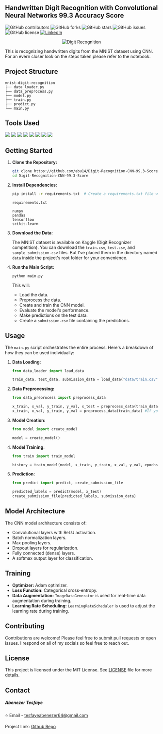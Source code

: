 

## Handwritten Digit Recognition with Convolutional Neural Networks 99.3 Accuracy Score

![GitHub contributors](https://img.shields.io/github/contributors/abu14/Twitter-Sentiment-Analysis-Prediction)
![GitHub forks](https://img.shields.io/github/forks/abu14/Twitter-Sentiment-Analysis-Prediction?style=social)
![GitHub stars](https://img.shields.io/github/stars/abu14/Twitter-Sentiment-Analysis-Prediction?style=social)
![GitHub issues](https://img.shields.io/github/issues/abu14/Twitter-Sentiment-Analysis-Prediction)
![GitHub license](https://img.shields.io/github/license/abu14/Twitter-Sentiment-Analysis-Prediction)
[![LinkedIn](https://img.shields.io/badge/LinkedIn-Connect-blue)](https://www.linkedin.com/in/abenezer-tesfaye-191579214/)

<p align="center">
  <img src="assets/digit_recognition.png" alt="Digit Recognition">
  
</p>

This is recognizing handwritten digits from the MNIST dataset using CNN. For an evern closer look on the steps taken please refer to the notebook.

## Project Structure

```
mnist-digit-recognition
├── data_loader.py       
├── data_preprocess.py  
├── model.py           
├── train.py            
├── predict.py      
└── main.py           
```


<!-- Tools Uses -->


## Tools Used

<p>
<img src="https://img.shields.io/badge/-Python-3776AB?style=flat&logo=python&logoColor=white">
<img src="https://img.shields.io/badge/-TensorFlow-FF6F00?style=flat&logo=tensorflow&logoColor=white">  
<img src="https://img.shields.io/badge/-Keras-D00000?style=flat&logo=keras&logoColor=white"> 
<img src="https://img.shields.io/badge/-scikit--learn-F7931E?style=flat&logo=scikit-learn&logoColor=white">
<img src="https://img.shields.io/badge/-NumPy-013243?style=flat&logo=numpy&logoColor=white">
<img src="https://img.shields.io/badge/-Pandas-150458?style=flat&logo=pandas&logoColor=white">
<img src="https://img.shields.io/badge/-Matplotlib-11557C?style=flat&logo=matplotlib&logoColor=white">
<img src="https://img.shields.io/badge/-Seaborn-3888E3?style=flat&logo=seaborn&logoColor=white">
</p>



## Getting Started

1.  **Clone the Repository:**

    ```bash
    git clone https://github.com/abu14/Digit-Recognition-CNN-99.3-Score.git  
    cd Digit-Recognition-CNN-99.3-Score  

    
    ```

2.  **Install Dependencies:**

    ```bash
    pip install -r requirements.txt  # Create a requirements.txt file with necessary libraries.
    ```
    `requirements.txt` 
    ```
    numpy
    pandas
    tensorflow
    scikit-learn
    ```

3.  **Download the Data:**

    The MNIST dataset is available on Kaggle (Digit Recognizer competition). You can download the `train.csv`, `test.csv`, and `sample_submission.csv` files. But I've placed them in the directory named `data` inside the project's root folder for your convenience.

4.  **Run the Main Script:**

    ```bash
    python main.py
    ```

    This will:

    *   Load the data.
    *   Preprocess the data.
    *   Create and train the CNN model.
    *   Evaluate the model's performance.
    *   Make predictions on the test data.
    *   Create a `submission.csv` file containing the predictions.

## Usage

The `main.py` script orchestrates the entire process.  Here's a breakdown of how they can be used individually:

1.  **Data Loading:**

    ```python
    from data_loader import load_data

    train_data, test_data, submission_data = load_data("data/train.csv", "data/test.csv", "data/sample_submission.csv")
    ```

2.  **Data Preprocessing:**

    ```python
    from data_preprocess import preprocess_data

    x_train, x_val, y_train, y_val, x_test = preprocess_data(train_data, test_data) #If you want to preprocess the test data too
    x_train, x_val, y_train, y_val = preprocess_data(train_data) #If you only want to preprocess the train data
    ```

3.  **Model Creation:**

    ```python
    from model import create_model

    model = create_model()
    ```

4.  **Model Training:**

    ```python
    from train import train_model

    history = train_model(model, x_train, y_train, x_val, y_val, epochs=40, batch_size=32)  # Adjust epochs and batch size as needed
    ```

5.  **Prediction:**

    ```python
    from predict import predict, create_submission_file

    predicted_labels = predict(model, x_test)
    create_submission_file(predicted_labels, submission_data)

    ```

## Model Architecture

The CNN model architecture consists of:

*   Convolutional layers with ReLU activation.
*   Batch normalization layers.
*   Max pooling layers.
*   Dropout layers for regularization.
*   Fully connected (dense) layers.
*   A softmax output layer for classification.

## Training

*   **Optimizer:** Adam optimizer.
*   **Loss Function:** Categorical cross-entropy.
*   **Data Augmentation:**  `ImageDataGenerator` is used for real-time data augmentation during training.
*   **Learning Rate Scheduling:** `LearningRateScheduler` is used to adjust the learning rate during training.

## Contributing

Contributions are welcome! Please feel free to submit pull requests or open issues. I respond on all of my socials so feel free to reach out.

## License
<!-- LICENSE -->
This project is licensed under the MIT License. See [LICENSE](./LICENSE) file for more details.

<!-- CONTACT -->
## **Contact**

##### Abenezer Tesfaye

⭐️ Email - tesfayeabenezer64@gmail.com
 
Project Link: [Github Repo](https://github.com/abu14/Digit-Recognition-CNN-99.3-Score)
